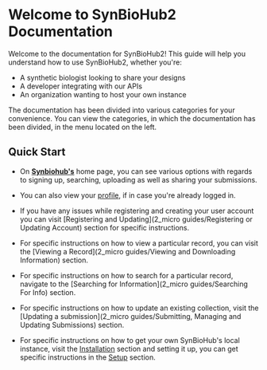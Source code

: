 # Welcome to SynBioHub2 Documentation

Welcome to the documentation for SynBioHub2! This guide will help you understand how to use SynBioHub2, whether you're:

- A synthetic biologist looking to share your designs
- A developer integrating with our APIs
- An organization wanting to host your own instance

The documentation has been divided into various categories for your convenience.
You can view the categories, in which the documentation has been divided, in the menu located on the left.

## Quick Start

* On **[Synbiohub's](https://synbiohub.org/)** home page, you can see various options with regards to signing up, searching, uploading as well as sharing your submissions.

* You can also view your [profile](https://synbiohub.org/profile), if in case you're already logged in.

* If you have any issues while registering and creating your user account you can visit [Registering and Updating](2_micro guides/Registering or Updating Account) section for specific instructions.

* For specific instructions on how to view a particular record, you can visit the [Viewing a Record](2_micro guides/Viewing and Downloading Information) section.

* For specific instructions on how to search for a particular record, navigate to the [Searching for Information](2_micro guides/Searching For Info) section.

* For specific instructions on how to update an existing collection, visit the [Updating a submission](2_micro guides/Submitting, Managing and Updating Submissions) section.

* For specific instructions on how to get your own SynBioHub's local instance, visit the [Installation](1_guides/installation) section and setting it up, you can get specific instructions in the [Setup](1_guides/setup) section.
